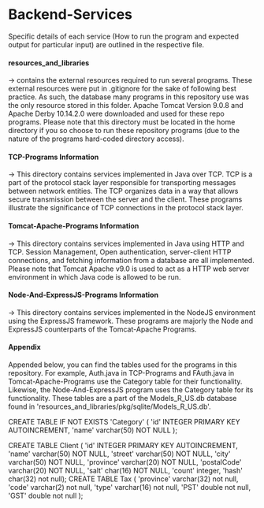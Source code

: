 # Backend-Services

Specific details of each service (How to run the program and expected output for particular
input) are outlined in the respective file. 

#### resources_and_libraries
-> contains the external resources required to run several programs. These external resources
were put in .gitignore for the sake of following best practice. As such, the database many 
programs in this repository use was the only resource stored in this folder. Apache Tomcat 
Version 9.0.8 and Apache Derby 10.14.2.0 were downloaded and used for these repo programs.
Please note that this directory must be located in the home directory if you so choose to 
run these repository programs (due to the nature of the programs hard-coded directory access).

#### TCP-Programs Information
-> This directory contains services implemented in Java over TCP. TCP is a part of the protocol
stack layer responsible for transporting messages between network entities. The TCP 
organizes data in a way that allows secure transmission between the server and the client. These 
programs illustrate the significance of TCP connections in the protocol stack layer.

#### Tomcat-Apache-Programs Information
-> This directory contains services implemented in Java using HTTP and TCP. Session Management,
Open authentication, server-client HTTP connections, and fetching information from a database are
all implemented. Please note that Tomcat Apache v9.0 is used to act as a HTTP web server environment 
in which Java code is allowed to be run. 

#### Node-And-ExpressJS-Programs Information
-> This directory contains services implemented in the NodeJS environment using the ExpressJS
framework. These programs are majorly the Node and ExpressJS counterparts of the Tomcat-Apache
Programs. 

#### Appendix
Appended below, you can find the tables used for the programs in this repository. For example, Auth.java
in TCP-Programs and FAuth.java in Tomcat-Apache-Programs use the Category table for their functionality.
Likewise, the Node-And-ExpressJS program uses the Category table for its functionality. These tables
are a part of the Models_R_US.db database found in 'resources_and_libraries/pkg/sqlite/Models_R_US.db'.


CREATE TABLE IF NOT EXISTS 'Category' (
'id' INTEGER PRIMARY KEY AUTOINCREMENT, 
'name' varchar(50) NOT NULL
);


CREATE TABLE Client (
'id' INTEGER PRIMARY KEY AUTOINCREMENT,
'name' varchar(50) NOT NULL,
'street' varchar(50) NOT NULL,
'city' varchar(50) NOT NULL,
'province' varchar(20) NOT NULL,
'postalCode' varchar(20) NOT NULL,
'salt' char(16) NOT NULL,
'count' integer,
'hash' char(32) not null);
CREATE TABLE Tax (
'province' varchar(32) not null,
'code' varchar(2) not null,
'type' varchar(16) not null,
'PST' double not null,
'GST' double not null
);

